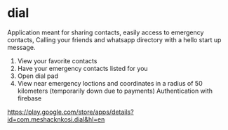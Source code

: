 # dial
Application meant for sharing contacts, easily access to emergency contacts, Calling your friends and whatsapp directory with a hello start up message.

1. View your favorite contacts
2. Have your emergency contacts listed for you
3. Open dial pad
4. View near emergency loctions and coordinates in a radius of 50 kilometers (temporarily down due to payments)
Authentication with firebase

https://play.google.com/store/apps/details?id=com.meshacknkosi.dial&hl=en
